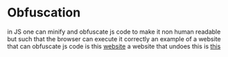 # Obfuscation
in JS one can minify and obfuscate js code to make it non human readable but such that the browser can execute it correctly
an example of a website that can obfuscate js code is this [website](https://codebeautify.org/javascript-obfuscator)
a website that undoes this is [this](https://obf-io.deobfuscate.io/)